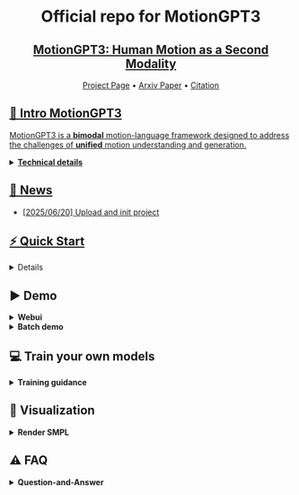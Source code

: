 <div align= "center">
    <h1> Official repo for MotionGPT3 </h1>

</div>

<div align="center">
    <h2> <a href="https://github.com/MotionGPT3/MotionGPT3.github.io">MotionGPT3: Human Motion as a Second Modality</a></h2>

<p align="center">
  <a href="https://github.com/MotionGPT3/MotionGPT3.github.io">Project Page</a> •
  <a href="https://arxiv.org/abs/xxxx ">Arxiv Paper</a> •
  <a href="#-citation">Citation
</p>

</div>

<div align="center">

</div>


## 🏃 Intro MotionGPT3

MotionGPT3 is a **bimodal** motion-language framework designed to address the challenges of **unified** motion understanding and generation.

<details>
    <summary><b>Technical details</b></summary>

Though recent advances in multimodal models have demonstrated strong capabilities and opportunities in unified understanding and generation, the development of unified motion-language models remains underexplored. To enable such models with high-fidelity human motion, two core challenges must be addressed. The first is the reconstruction gap between the continuous motion modality and discrete representation in an autoregressive manner, and the second is the degradation of language intelligence during unified training. Inspired by the mixture of experts, we propose MotionGPT3, a bimodal motion-language model that treats human motion as a second modality, decoupling motion modeling via separate model parameters and enabling both effective cross-modal interaction and efficient multimodal scaling training. To preserve language intelligence, the text branch retains the original structure and parameters of the pretrained language model, while a new motion branch is integrated via a shared attention mechanism, enabling bidirectional information flow between two modalities. We first employ a motion Variational Autoencoder (VAE) to encode raw human motion into latent representations. Based on this continuous latent space, the motion branch predicts motion latents directly from intermediate hidden states using a diffusion head, bypassing discrete tokenization. Extensive experiments show that our approach achieves competitive performance on both motion understanding and generation tasks while preserving strong language capabilities, establishing a unified bimodal motion diffusion framework within an autoregressive manner.

<img width="1194" alt="pipeline" src="./assets/images/training.png">
</details>

## 🚩 News

- [2025/06/20] Upload and init project

## ⚡ Quick Start

<details>
  <summary><b>Setup and download</b></summary>

### 1. Conda environment

```
conda create python=3.11 --name mgpt
conda activate mgpt
```

Install the packages in `requirements.txt` and install [PyTorch 2.0](https://pytorch.org/)

```
pip install -r requirements.txt
python -m spacy download en_core_web_sm
```

We test our code on Python 3.11.11 and PyTorch 2.0.0.

### 2. Dependencies

Run the script to download dependencies materials:

```
bash prepare/download_smpl_model.sh
bash prepare/prepare_gpt2.sh
```

For Text to Motion Evaluation

```
bash prepare/download_t2m_evaluators.sh
```

<!-- ### 3. Pre-trained model

Run the script to download the pre-trained model

```
bash prepare/download_pretrained_models.sh
```

### 4. (Optional) Download manually

Visit [the Google Driver](https://drive.google.com/drive/folders/xxx) to download the previous dependencies.

Visit [XXX](https://XXXXXX) to download the pretrained models. -->

</details>

## ▶️ Demo

<details>
  <summary><b>Webui</b></summary>

Run the following script to launch webui, then visit [0.0.0.0:8888](http://0.0.0.0:8888)

```
python app.py
```

</details>

<details>
  <summary><b>Batch demo</b></summary>

We support txt file input, the output motions are npy files and output texts are txt files. Please check the `configs/assets.yaml` for path config, TEST.FOLDER as output folder.

Then, run the following script:

```
python demo.py --cfg ./configs/MoT_vae_stage3.yaml --example ./demos/t2m.txt
```

Some parameters:

- `--example=./demo/t2m.txt`: input file as text prompts
- `--task=t2m`: evaluation tasks including t2m, m2t, pred, inbetween

The outputs:

- `npy file`: the generated motions with the shape of (nframe, 22, 3)
- `txt file`: the input text prompt or text output
</details>

## 💻 Train your own models

<details>
  <summary><b>Training guidance</b></summary>

### 1. Prepare the datasets

1. Please refer to [HumanML3D](https://github.com/EricGuo5513/HumanML3D) for text-to-motion dataset setup.

2. Put the instructions data in `prepare/instructions` to the same folder of HumanML3D dataset.

### 2.1. Ready to train MotionGPT3 model

Please first check the parameters in `configs/MoT_vae_stage1_t2m.yaml`, e.g. `NAME`, `instruction_type`, `lm_ablation`, `DEBUG`.

Then, run the following command:

```
python gen_mot_gpt.py
python -m train --cfg configs/MoT_vae_stage1_t2m.yaml --nodebug
```

### 2.2. Ready to pretrain MotionGPT3 model

Please update the parameters in `configs/MoT_vae_stage2_instruct.yaml` and `configs/MoT_vae_stage2_all.yaml`, e.g. `NAME`, `instruction_type`, `lm_ablation`, `DEBUG`, `PRETRAINED_VAE`(change to your `latest ckpt model path` in previous step)


Then, run the following command:
```
python -m train --cfg configs/MoT_vae_stage2_all.yaml --nodebug
python -m train --cfg configs/MoT_vae_stage2_instruct.yaml --nodebug
```

### 2.3. Ready to instruct-tuning MotionGPT3 model

Please update the parameters in `configs/MoT_vae_stage3.yaml`, e.g. `NAME`, `instruction_type`, `lm_ablation`, `DEBUG`, `PRETRAINED` (change to your `latest ckpt model path` in previous step)

Then, run the following command:

```
python -m train --cfg configs/MoT_vae_stage3.yaml --nodebug
```

### 3. Evaluate the model

Please first put the tained model checkpoint path to `TEST.CHECKPOINT` in config files, e.g. `configs/MoT_vae_stage3.yaml`.

Then, run the following command:

```
python -m test --cfg configs/MoT_vae_stage3.yaml --task t2m
```

Some parameters:

- `--task`: evaluation tasks including t2m(Text-to-Motion), m2t(Motion translation), pred(Motion prediction), inbetween(Motion inbetween)

<!-- Due to the python package conflit, the released implement of linguistic metrics in motion translation task is by [nlg-metricverse](https://github.com/disi-unibo-nlp/nlg-metricverse), which may not be consistent to the results implemented by [nlg-eval](https://github.com/Maluuba/nlg-eval). We will fix this in the future. -->

</details>

## 👀 Visualization

<details>
  <summary><b>Render SMPL</b></summary>

### 1. Set up blender - WIP

Refer to [TEMOS-Rendering motions](https://github.com/Mathux/TEMOS) for blender setup, then install the following dependencies.

```
YOUR_BLENDER_PYTHON_PATH/python -m pip install -r prepare/requirements_render.txt
```

### 2. (Optional) Render rigged cylinders

Run the following command using blender:

```
YOUR_BLENDER_PATH/blender --background --python render.py -- --cfg=./configs/render.yaml --dir=YOUR_NPY_FOLDER --mode=video
```

### 2. Create SMPL meshes with:

```
python -m fit --dir YOUR_NPY_FOLDER --save_folder TEMP_PLY_FOLDER --cuda
```

This outputs:

- `mesh npy file`: the generate SMPL vertices with the shape of (nframe, 6893, 3)
- `ply files`: the ply mesh file for blender or meshlab

### 3. Render SMPL meshes

Run the following command to render SMPL using blender:

```
YOUR_BLENDER_PATH/blender --background --python render.py -- --cfg=./configs/render.yaml --dir=YOUR_NPY_FOLDER --mode=video
```

optional parameters:

- `--mode=video`: render mp4 video
- `--mode=sequence`: render the whole motion in a png image.
</details>

## ⚠️ FAQ

<details> <summary><b>Question-and-Answer</b></summary>
    

## 📖 Citation

If you find our code or paper helps, please consider citing:

```bibtex
<!-- todo bibtex -->
```

## Acknowledgments

Thanks to [MotionGPT](https://github.com/OpenMotionLab/MotionGPT), [Motion-latent-diffusion](https://github.com/ChenFengYe/motion-latent-diffusion), [HumanML3D](https://github.com/EricGuo5513/HumanML3D) and [MAR](https://github.com/LTH14/mar), our code is partially borrowing from them.

## License

This code is distributed under an [MIT LICENSE](LICENSE).

Note that our code depends on other libraries, including SMPL, SMPL-X, PyTorch3D, and uses datasets which each have their own respective licenses that must also be followed.